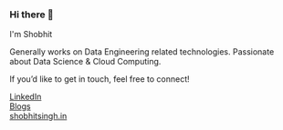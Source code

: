 ### Hi there 👋

I'm Shobhit

Generally works on Data Engineering related technologies. Passionate about Data Science & Cloud Computing.<br>

If you’d like to get in touch, feel free to connect!

[LinkedIn](https://www.linkedin.com/in/shobhitsinghIN)
<br>
[Blogs](https://bigdataenthusiast.wordpress.com/)
<br>
[shobhitsingh.in](https://www.shobhitsingh.in/)<br>
<!--
**shobhit-singh/shobhit-singh** is a ✨ _special_ ✨ repository because its `README.md` (this file) appears on your GitHub profile.

Here are some ideas to get you started:
- 🌱 I’m currently learning Spark.
- 🔭 I’m currently working on ...
- 🌱 I’m currently learning ...
- 👯 I’m looking to collaborate on ...
- 🤔 I’m looking for help with ...
- 💬 Ask me about ...
- 📫 How to reach me: ...
- 😄 Pronouns: ...
- ⚡ Fun fact: ...
-->
